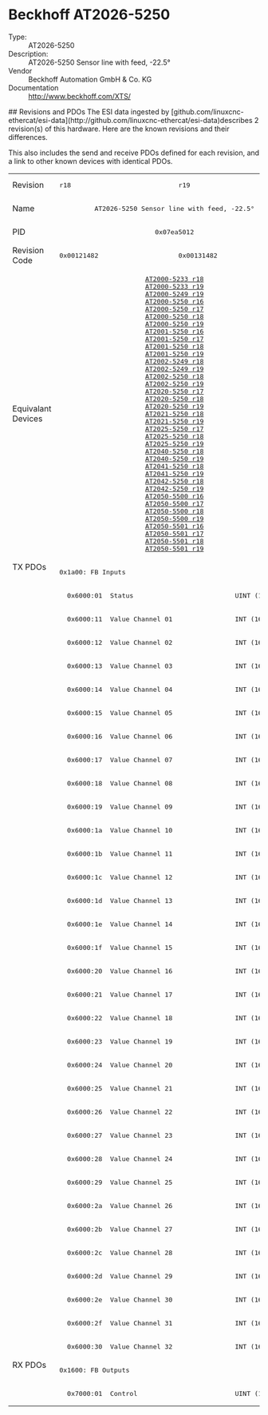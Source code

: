 #  Beckhoff AT2026-5250

<dl>
  <dt>Type:</dt><dd>AT2026-5250</dd>
  <dt>Description:</dt><dd>AT2026-5250 Sensor line with feed, -22.5°</dd>
  <dt>Vendor</dt><dd>Beckhoff Automation GmbH & Co. KG</dd>
  <dt>Documentation</dt><dd><a href="http://www.beckhoff.com/XTS/">http://www.beckhoff.com/XTS/</a></dd>
</dl>
## Revisions and PDOs
The ESI data ingested by [github.com/linuxcnc-ethercat/esi-data](http://github.com/linuxcnc-ethercat/esi-data)describes 2 revision(s) of this hardware.  Here are the known revisions and their differences.

This also includes the send and receive PDOs defined for each revision, and a link to other known devices with identical PDOs.

<table>
<tr >
<td class="first">Revision</td>
<td ><pre>r18</pre></td>
<td ><pre>r19</pre></td>
</tr>
<tr >
<td class="first">Name</td>
<td  colspan=2 align="center"><pre>AT2026-5250 Sensor line with feed, -22.5°</pre></td>
</tr>
<tr >
<td class="first">PID</td>
<td  colspan=2 align="center"><pre>0x07ea5012</pre></td>
</tr>
<tr >
<td class="first">Revision Code</td>
<td ><pre>0x00121482</pre></td>
<td ><pre>0x00131482</pre></td>
</tr>
<tr >
<td class="first">Equivalant Devices</td>
<td  colspan=2 align="center"><pre><a href="AT2000-5233">AT2000-5233 r18</a><br/><a href="AT2000-5233">AT2000-5233 r19</a><br/><a href="AT2000-5249">AT2000-5249 r19</a><br/><a href="AT2000-5250">AT2000-5250 r16</a><br/><a href="AT2000-5250">AT2000-5250 r17</a><br/><a href="AT2000-5250">AT2000-5250 r18</a><br/><a href="AT2000-5250">AT2000-5250 r19</a><br/><a href="AT2001-5250">AT2001-5250 r16</a><br/><a href="AT2001-5250">AT2001-5250 r17</a><br/><a href="AT2001-5250">AT2001-5250 r18</a><br/><a href="AT2001-5250">AT2001-5250 r19</a><br/><a href="AT2002-5249">AT2002-5249 r18</a><br/><a href="AT2002-5249">AT2002-5249 r19</a><br/><a href="AT2002-5250">AT2002-5250 r18</a><br/><a href="AT2002-5250">AT2002-5250 r19</a><br/><a href="AT2020-5250">AT2020-5250 r17</a><br/><a href="AT2020-5250">AT2020-5250 r18</a><br/><a href="AT2020-5250">AT2020-5250 r19</a><br/><a href="AT2021-5250">AT2021-5250 r18</a><br/><a href="AT2021-5250">AT2021-5250 r19</a><br/><a href="AT2025-5250">AT2025-5250 r17</a><br/><a href="AT2025-5250">AT2025-5250 r18</a><br/><a href="AT2025-5250">AT2025-5250 r19</a><br/><a href="AT2040-5250">AT2040-5250 r18</a><br/><a href="AT2040-5250">AT2040-5250 r19</a><br/><a href="AT2041-5250">AT2041-5250 r18</a><br/><a href="AT2041-5250">AT2041-5250 r19</a><br/><a href="AT2042-5250">AT2042-5250 r18</a><br/><a href="AT2042-5250">AT2042-5250 r19</a><br/><a href="AT2050-5500">AT2050-5500 r16</a><br/><a href="AT2050-5500">AT2050-5500 r17</a><br/><a href="AT2050-5500">AT2050-5500 r18</a><br/><a href="AT2050-5500">AT2050-5500 r19</a><br/><a href="AT2050-5501">AT2050-5501 r16</a><br/><a href="AT2050-5501">AT2050-5501 r17</a><br/><a href="AT2050-5501">AT2050-5501 r18</a><br/><a href="AT2050-5501">AT2050-5501 r19</a></pre></td>
</tr>
<tr class="txpdo pdosection">
<td class="first" rowspan=34 valign=top>TX PDOs</td>
<td colspan=2 align="left"><pre>0x1a00: FB Inputs</pre></td>
<td></td>
</tr>
<tr class="txpdo">
<td  colspan=2 align="left"><pre>  0x6000:01  Status                          UINT (16 bits)</pre></td>
</tr>
<tr class="txpdo">
<td  colspan=2 align="left"><pre>  0x6000:11  Value Channel 01                INT (16 bits)</pre></td>
</tr>
<tr class="txpdo">
<td  colspan=2 align="left"><pre>  0x6000:12  Value Channel 02                INT (16 bits)</pre></td>
</tr>
<tr class="txpdo">
<td  colspan=2 align="left"><pre>  0x6000:13  Value Channel 03                INT (16 bits)</pre></td>
</tr>
<tr class="txpdo">
<td  colspan=2 align="left"><pre>  0x6000:14  Value Channel 04                INT (16 bits)</pre></td>
</tr>
<tr class="txpdo">
<td  colspan=2 align="left"><pre>  0x6000:15  Value Channel 05                INT (16 bits)</pre></td>
</tr>
<tr class="txpdo">
<td  colspan=2 align="left"><pre>  0x6000:16  Value Channel 06                INT (16 bits)</pre></td>
</tr>
<tr class="txpdo">
<td  colspan=2 align="left"><pre>  0x6000:17  Value Channel 07                INT (16 bits)</pre></td>
</tr>
<tr class="txpdo">
<td  colspan=2 align="left"><pre>  0x6000:18  Value Channel 08                INT (16 bits)</pre></td>
</tr>
<tr class="txpdo">
<td  colspan=2 align="left"><pre>  0x6000:19  Value Channel 09                INT (16 bits)</pre></td>
</tr>
<tr class="txpdo">
<td  colspan=2 align="left"><pre>  0x6000:1a  Value Channel 10                INT (16 bits)</pre></td>
</tr>
<tr class="txpdo">
<td  colspan=2 align="left"><pre>  0x6000:1b  Value Channel 11                INT (16 bits)</pre></td>
</tr>
<tr class="txpdo">
<td  colspan=2 align="left"><pre>  0x6000:1c  Value Channel 12                INT (16 bits)</pre></td>
</tr>
<tr class="txpdo">
<td  colspan=2 align="left"><pre>  0x6000:1d  Value Channel 13                INT (16 bits)</pre></td>
</tr>
<tr class="txpdo">
<td  colspan=2 align="left"><pre>  0x6000:1e  Value Channel 14                INT (16 bits)</pre></td>
</tr>
<tr class="txpdo">
<td  colspan=2 align="left"><pre>  0x6000:1f  Value Channel 15                INT (16 bits)</pre></td>
</tr>
<tr class="txpdo">
<td  colspan=2 align="left"><pre>  0x6000:20  Value Channel 16                INT (16 bits)</pre></td>
</tr>
<tr class="txpdo">
<td  colspan=2 align="left"><pre>  0x6000:21  Value Channel 17                INT (16 bits)</pre></td>
</tr>
<tr class="txpdo">
<td  colspan=2 align="left"><pre>  0x6000:22  Value Channel 18                INT (16 bits)</pre></td>
</tr>
<tr class="txpdo">
<td  colspan=2 align="left"><pre>  0x6000:23  Value Channel 19                INT (16 bits)</pre></td>
</tr>
<tr class="txpdo">
<td  colspan=2 align="left"><pre>  0x6000:24  Value Channel 20                INT (16 bits)</pre></td>
</tr>
<tr class="txpdo">
<td  colspan=2 align="left"><pre>  0x6000:25  Value Channel 21                INT (16 bits)</pre></td>
</tr>
<tr class="txpdo">
<td  colspan=2 align="left"><pre>  0x6000:26  Value Channel 22                INT (16 bits)</pre></td>
</tr>
<tr class="txpdo">
<td  colspan=2 align="left"><pre>  0x6000:27  Value Channel 23                INT (16 bits)</pre></td>
</tr>
<tr class="txpdo">
<td  colspan=2 align="left"><pre>  0x6000:28  Value Channel 24                INT (16 bits)</pre></td>
</tr>
<tr class="txpdo">
<td  colspan=2 align="left"><pre>  0x6000:29  Value Channel 25                INT (16 bits)</pre></td>
</tr>
<tr class="txpdo">
<td  colspan=2 align="left"><pre>  0x6000:2a  Value Channel 26                INT (16 bits)</pre></td>
</tr>
<tr class="txpdo">
<td  colspan=2 align="left"><pre>  0x6000:2b  Value Channel 27                INT (16 bits)</pre></td>
</tr>
<tr class="txpdo">
<td  colspan=2 align="left"><pre>  0x6000:2c  Value Channel 28                INT (16 bits)</pre></td>
</tr>
<tr class="txpdo">
<td  colspan=2 align="left"><pre>  0x6000:2d  Value Channel 29                INT (16 bits)</pre></td>
</tr>
<tr class="txpdo">
<td  colspan=2 align="left"><pre>  0x6000:2e  Value Channel 30                INT (16 bits)</pre></td>
</tr>
<tr class="txpdo">
<td  colspan=2 align="left"><pre>  0x6000:2f  Value Channel 31                INT (16 bits)</pre></td>
</tr>
<tr class="txpdo">
<td  colspan=2 align="left"><pre>  0x6000:30  Value Channel 32                INT (16 bits)</pre></td>
</tr>
<tr class="rxpdo pdosection">
<td class="first" rowspan=2 valign=top>RX PDOs</td>
<td colspan=2 align="left"><pre>0x1600: FB Outputs</pre></td>
<td></td>
</tr>
<tr class="rxpdo">
<td  colspan=2 align="left"><pre>  0x7000:01  Control                         UINT (16 bits)</pre></td>
</tr>
</table>
